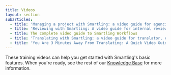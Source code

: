 ```yaml
---
title: Videos
layout: section
subarticles:
  - title: 'Managing a project with Smartling: a video guide for agencies'
  - title: 'Reviewing with Smartling: A video guide for internal reviewers'
  - title: The complete video guide to Smartling Workflows
  - title: 'Translating with Smartling: a video guide for translator, editors, and reviewers'
  - title: 'You Are 3 Minutes Away From Translating: A Quick Video Guide To Smartling'
---
```


These training videos can help you get started with Smartling's basic features. When you're ready, see the rest of our [Knowledge Base](/knowledge-base/) for more information.